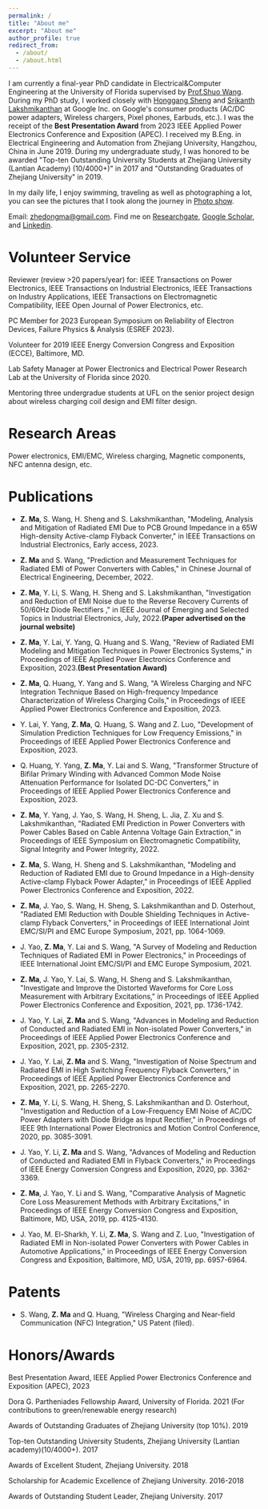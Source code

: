 ```yaml
---
permalink: /
title: "About me"
excerpt: "About me"
author_profile: true
redirect_from: 
  - /about/
  - /about.html
---
```


I am currently a final-year PhD candidate in Electrical&Computer Engineering at the University of Florida supervised by [Prof.Shuo Wang](https://peeprlgator.github.io/Shuo.Wang/index.html). During my PhD study, I worked closely with [Honggang Sheng](https://research.google/people/HonggangSheng/) and [Srikanth Lakshmikanthan](https://www.linkedin.com/in/srikanth-lakshmikanthan-7995478/) at Google Inc. on Google's consumer products (AC/DC power adapters, Wireless chargers, Pixel phones, Earbuds, etc.). I was the receipt of the __Best Presentation Award__ from 2023 IEEE Applied Power Electronics Conference and Exposition (APEC). I received my B.Eng. in Electrical Engineering and Automation from Zhejiang University, Hangzhou, China in June 2019. During my undergraduate study, I was honored to be awarded "Top-ten Outstanding University Students at Zhejiang University (Lantian Academy) (10/4000+)" in 2017 and "Outstanding Graduates of Zhejiang University" in 2019.

In my daily life, I enjoy swimming, traveling as well as photographing a lot, you can see the pictures that I took along the journey in [Photo show](https://zhedongma.github.io/portfolio/).

Email: zhedongma@gmail.com. Find me on [Researchgate](https://www.researchgate.net/profile/Zhedong_Ma2), [Google Scholar](https://scholar.google.com/citations?user=XkmTpQIAAAAJ&hl=en), and [Linkedin](http://linkedin.com/in/zhedong-ma-5a9988164).

Volunteer Service
======
Reviewer (review >20 papers/year) for: IEEE Transactions on Power Electronics, IEEE Transactions on Industrial Electronics, IEEE Transactions on Industry Applications, IEEE Transactions on Electromagnetic Compatibility, IEEE Open Journal of Power Electronics, etc.

PC Member for 2023 European Symposium on Reliability of Electron Devices, Failure Physics & Analysis (ESREF 2023).

Volunteer for 2019 IEEE Energy Conversion Congress and Exposition (ECCE), Baltimore, MD.

Lab Safety Manager at Power Electronics and Electrical Power Research Lab at the University of Florida since 2020.

Mentoring three undergradue students at UFL on the senior project design about wireless charging coil design and EMI filter design.

Research Areas
======
Power electronics, EMI/EMC, Wireless charging, Magnetic components, NFC antenna design, etc.

Publications
======
* __Z. Ma__, S. Wang, H. Sheng and S. Lakshmikanthan, "Modeling, Analysis and Mitigation of Radiated EMI Due to PCB Ground Impedance in a 65W High-density Active-clamp Flyback Converter," in IEEE Transactions on Industrial Electronics, Early access, 2023.

* __Z. Ma__ and S. Wang, "Prediction and Measurement Techniques for Radiated EMI of Power Converters with Cables," in Chinese Journal of Electrical Engineering, December, 2022.

* __Z. Ma__, Y. Li, S. Wang, H. Sheng and S. Lakshmikanthan, "Investigation and Reduction of EMI Noise due to the Reverse Recovery Currents of 50/60Hz Diode Rectifiers
," in IEEE Journal of Emerging and Selected Topics in Industrial Electronics, July, 2022.__(Paper advertised on the journal website)__

* __Z. Ma__, Y. Lai, Y. Yang, Q. Huang and S. Wang, "Review of Radiated EMI Modeling and Mitigation Techniques in Power Electronics Systems," in Proceedings of IEEE Applied Power Electronics Conference and Exposition, 2023.__(Best Presentation Award)__

* __Z. Ma__, Q. Huang, Y. Yang and S. Wang, "A Wireless Charging and NFC Integration Technique Based on High-frequency Impedance Characterization of Wireless Charging Coils," in Proceedings of IEEE Applied Power Electronics Conference and Exposition, 2023.

* Y. Lai, Y. Yang, __Z. Ma__, Q. Huang, S. Wang and Z. Luo, "Development of Simulation Prediction Techniques for Low Frequency Emissions," in Proceedings of IEEE Applied Power Electronics Conference and Exposition, 2023.

* Q. Huang, Y. Yang, __Z. Ma__, Y. Lai and S. Wang, "Transformer Structure of Bifilar Primary Winding with Advanced Common Mode Noise Attenuation Performance for Isolated DC-DC Converters," in Proceedings of IEEE Applied Power Electronics Conference and Exposition, 2023.

* __Z. Ma__, Y. Yang, J. Yao, S. Wang, H. Sheng, L. Jia, Z. Xu and S. Lakshmikanthan, "Radiated EMI Prediction in Power Converters with Power Cables Based on Cable Antenna Voltage Gain Extraction," in Proceedings of IEEE Symposium on Electromagnetic Compatibility, Signal Integrity and Power Integrity, 2022.

* __Z. Ma__, S. Wang, H. Sheng and S. Lakshmikanthan, "Modeling and Reduction of Radiated EMI due to Ground Impedance in a High-density Active-clamp Flyback Power Adapter," in Proceedings of IEEE Applied Power Electronics Conference and Exposition, 2022.

* __Z. Ma__, J. Yao, S. Wang, H. Sheng, S. Lakshmikanthan and D. Osterhout, "Radiated EMI Reduction with Double Shielding Techniques in Active-clamp Flyback Converters," in Proceedings of IEEE International Joint EMC/SI/PI and EMC Europe Symposium, 2021, pp. 1064-1069.

* J. Yao, __Z. Ma__, Y. Lai and S. Wang, "A Survey of Modeling and Reduction Techniques of Radiated EMI in Power Electronics," in Proceedings of IEEE International Joint EMC/SI/PI and EMC Europe Symposium, 2021.

* __Z. Ma__, J. Yao, Y. Lai, S. Wang, H. Sheng and S. Lakshmikanthan, "Investigate and Improve the Distorted Waveforms for Core Loss Measurement with Arbitrary Excitations," in Proceedings of IEEE Applied Power Electronics Conference and Exposition, 2021, pp. 1736-1742.

* J. Yao, Y. Lai, __Z. Ma__ and S. Wang, "Advances in Modeling and Reduction of Conducted and Radiated EMI in Non-isolated Power Converters," in Proceedings of IEEE Applied Power Electronics Conference and Exposition, 2021, pp. 2305-2312.

* J. Yao, Y. Lai, __Z. Ma__ and S. Wang, "Investigation of Noise Spectrum and Radiated EMI in High Switching Frequency Flyback Converters," in Proceedings of IEEE Applied Power Electronics Conference and Exposition, 2021, pp. 2265-2270.

* __Z. Ma__, Y. Li, S. Wang, H. Sheng, S. Lakshmikanthan and D. Osterhout, "Investigation and Reduction of a Low-Frequency EMI Noise of AC/DC Power Adapters with Diode Bridge as Input Rectifier," in Proceedings of IEEE 9th International Power Electronics and Motion Control Conference, 2020, pp. 3085-3091.

* J. Yao, Y. Li, __Z. Ma__ and S. Wang, "Advances of Modeling and Reduction of Conducted and Radiated EMI in Flyback Converters," in Proceedings of  IEEE Energy Conversion Congress and Exposition, 2020, pp. 3362-3369.

* __Z. Ma__, J. Yao, Y. Li and S. Wang, "Comparative Analysis of Magnetic Core Loss Measurement Methods with Arbitrary Excitations," in Proceedings of IEEE Energy Conversion Congress and Exposition, Baltimore, MD, USA, 2019, pp. 4125-4130.

* J. Yao, M. El-Sharkh, Y. Li, __Z. Ma__, S. Wang and Z. Luo, "Investigation of Radiated EMI in Non-isolated Power Converters with Power Cables in Automotive Applications," in Proceedings of IEEE Energy Conversion Congress and Exposition, Baltimore, MD, USA, 2019, pp. 6957-6964.


Patents
======
* S. Wang, __Z. Ma__ and Q. Huang, "Wireless Charging and Near-field Communication (NFC) Integration," US Patent (filed).

Honors/Awards
======
Best Presentation Award, IEEE Applied Power Electronics Conference and Exposition (APEC), 2023

Dora G. Partheniades Fellowship Award, University of Florida. 2021
(For contributions to green/renewable energy research)

Awards of Outstanding Graduates of Zhejiang University (top 10%). 2019

Top-ten Outstanding University Students, Zhejiang University (Lantian academy)(10/4000+). 2017

Awards of Excellent Student, Zhejiang University. 2018

Scholarship for Academic Excellence of Zhejiang University. 2016-2018

Awards of Outstanding Student Leader, Zhejiang University. 2017




